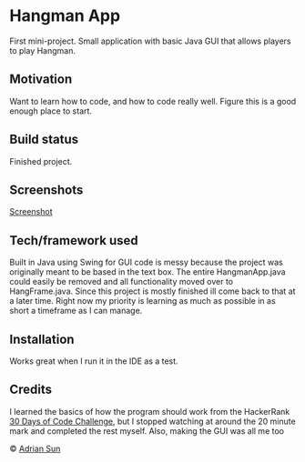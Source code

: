 # Hangman App
First mini-project. Small application with basic Java GUI that allows players
to play Hangman.

## Motivation
Want to learn how to code, and how to code really well. Figure this is a good enough place to start.

## Build status
Finished project.

## Screenshots
[Screenshot](https://raw.github.com/Sgshi/Hangman-App/master/Screenshots/Capture.png)

## Tech/framework used
Built in Java using Swing for GUI
code is messy because the project was originally meant to be based in the
text box. The entire HangmanApp.java could easily be removed and all functionality
moved over to HangFrame.java. Since this project is mostly finished ill come back
to that at a later time. Right now my priority is learning as much as possible in
as short a timeframe as I can manage.

## Installation
Works great when I run it in the IDE as a test.

## Credits
I learned the basics of how the program should work from the HackerRank [30 Days of Code Challenge](https://www.hackerrank.com/domains/tutorials/30-days-of-code), but I stopped watching at around the 20 minute mark and completed the rest myself. Also, making the GUI was all me too

© [Adrian Sun](https://github.com/Sgshi)
